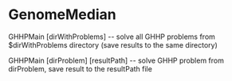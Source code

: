 # GenomeMedian

GHHPMain [dirWithProblems] -- solve all GHHP problems from $dirWithProblems directory (save results to the same directory)

GHHPMain [dirProblem] [resultPath] -- solve GHHP problem from dirProblem, save result to the resultPath file
